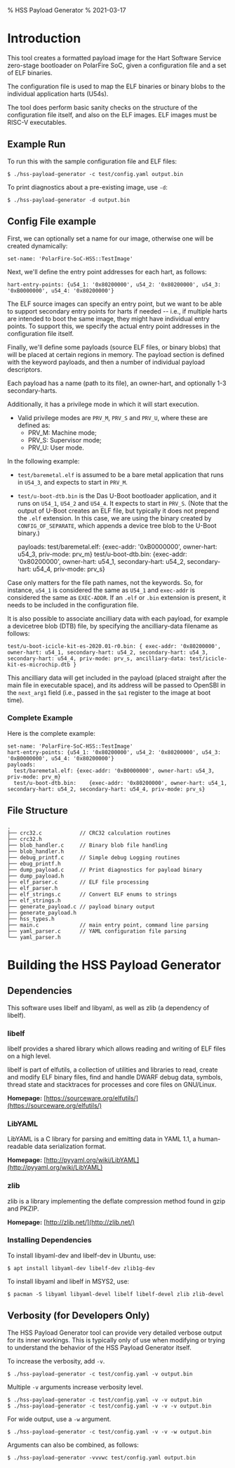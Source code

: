 % HSS Payload Generator
% 2021-03-17

# Introduction 

This tool creates a formatted payload image for the Hart Software Service zero-stage bootloader on PolarFire SoC, given a configuration file and a set of ELF binaries.

The configuration file is used to map the ELF binaries or binary blobs to the individual application harts (U54s).

The tool does perform basic sanity checks on the structure of the configuration file itself, and also on the ELF images.  ELF images must be RISC-V executables.

## Example Run

To run this with the sample configuration file and ELF files:

    $ ./hss-payload-generator -c test/config.yaml output.bin

To print diagnostics about a pre-existing image, use `-d`:

    $ ./hss-payload-generator -d output.bin

## Config File example

First, we can optionally set a name for our image, otherwise one will be created dynamically:

    set-name: 'PolarFire-SoC-HSS::TestImage'

Next, we'll define the entry point addresses for each hart, as follows:

    hart-entry-points: {u54_1: '0x80200000', u54_2: '0x80200000', u54_3: '0xB0000000', u54_4: '0x80200000'}

The ELF source images can specify an entry point, but we want to be able to support secondary entry points for harts if needed -- i.e., if multiple harts are intended to boot the same image, they might have individual entry points. To support this, we specify the actual entry point addresses in the configuration file itself.

Finally, we'll define some payloads (source ELF files, or binary blobs) that will be placed at certain regions in memory.  The payload section is defined with the keyword payloads, and then a number of individual payload descriptors.

Each payload has a name (path to its file), an owner-hart, and optionally 1-3 secondary-harts.

Additionally, it has a privilege mode in which it will start execution.

 * Valid privilege modes are `PRV_M`, `PRV_S` and `PRV_U`, where these are defined as:
     - PRV_M: Machine mode;
     - PRV_S: Supervisor mode;
     - PRV_U: User mode.

In the following example:

 * `test/baremetal.elf` is assumed to be a bare metal application that runs in `U54_3`, and expects to start in `PRV_M`.
 * `test/u-boot-dtb.bin` is the Das U-Boot bootloader application, and it runs on `U54_1`, `U54_2` and `U54_4`.  It expects to start in `PRV_S`.  (Note that the output of U-Boot creates an ELF file, but typically it does not prepend the `.elf` extension. In this case, we are using the binary created by `CONFIG_OF_SEPARATE`, which appends a device tree blob to the U-Boot binary.)
 
    payloads:
      test/baremetal.elf: {exec-addr: '0xB0000000', owner-hart: u54_3, priv-mode: prv_m}
      test/u-boot-dtb.bin:    {exec-addr: '0x80200000', owner-hart: u54_1, secondary-hart: u54_2, secondary-hart: u54_4, priv-mode: prv_s}

Case only matters for the file path names, not the keywords. So, for instance, `u54_1` is considered the same as `U54_1` and `exec-addr` is considered the same as `EXEC-ADDR`. If an `.elf` or `.bin` extension is present, it needs to be included in the configuration file.

It is also possible to associate ancilliary data with each payload, for example a devicetree blob (DTB) file, by specifying the ancilliary-data filename as follows:

    test/u-boot-icicle-kit-es-2020.01-r0.bin: { exec-addr: '0x80200000', owner-hart: u54_1, secondary-hart: u54_2, secondary-hart: u54_3, secondary-hart: u54_4, priv-mode: prv_s, ancilliary-data: test/icicle-kit-es-microchip.dtb }

This ancilliary data will get included in the payload (placed straight after the main file in executable space), and its address will be passed to OpenSBI in the ``next_arg1`` field (i.e., passed in the `$a1` register to the image at boot time).

### Complete Example

Here is the complete example:

    set-name: 'PolarFire-SoC-HSS::TestImage'
    hart-entry-points: {u54_1: '0x80200000', u54_2: '0x80200000', u54_3: '0xB0000000', u54_4: '0x80200000'}
    payloads:
      test/baremetal.elf: {exec-addr: '0xB0000000', owner-hart: u54_3, priv-mode: prv_m}
      test/u-boot-dtb.bin:    {exec-addr: '0x80200000', owner-hart: u54_1, secondary-hart: u54_2, secondary-hart: u54_4, priv-mode: prv_s}

## File Structure

````
.
├── crc32.c            // CRC32 calculation routines
├── crc32.h
├── blob_handler.c     // Binary blob file handling
├── blob_handler.h
├── debug_printf.c     // Simple debug Logging routines
├── ebug_printf.h
├── dump_payload.c     // Print diagnostics for payload binary
├── dump_payload.h
├── elf_parser.c       // ELF file processing
├── elf_parser.h
├── elf_strings.c      // Convert ELF enums to strings
├── elf_strings.h
├── generate_payload.c // payload binary output
├── generate_payload.h
├── hss_types.h
├── main.c             // main entry point, command line parsing
├── yaml_parser.c      // YAML configuration file parsing
└── yaml_parser.h

````

# Building the HSS Payload Generator

## Dependencies

This software uses libelf and libyaml, as well as zlib (a dependency of libelf).

### libelf

libelf provides a shared library which allows reading and writing of ELF files on a high level.

libelf is part of elfutils, a collection of utilities and libraries to read, create and modify ELF binary files, find and handle DWARF debug data, symbols, thread state and stacktraces for processes and core files on GNU/Linux.

**Homepage:** [https://sourceware.org/elfutils/](https://sourceware.org/elfutils/)

### LibYAML

LibYAML is a C library for parsing and emitting data in YAML 1.1, a human-readable data serialization format.

**Homepage:** [http://pyyaml.org/wiki/LibYAML](http://pyyaml.org/wiki/LibYAML)

### zlib

zlib is a library implementing the deflate compression method found in gzip and PKZIP.

**Homepage:** [http://zlib.net/](http://zlib.net/)

### Installing Dependencies

To install libyaml-dev and libelf-dev in Ubuntu, use:

    $ apt install libyaml-dev libelf-dev zlib1g-dev

To install libyaml and libelf in MSYS2, use:

    $ pacman -S libyaml libyaml-devel libelf libelf-devel zlib zlib-devel

## Verbosity (for Developers Only)

The HSS Payload Generator tool can provide very detailed verbose output for its inner workings. This is typically only of use when modifying or trying to understand the behavior of the HSS Payload Generator itself.

To increase the verbosity, add `-v`.

    $ ./hss-payload-generator -c test/config.yaml -v output.bin

Multiple `-v` arguments increase verbosity level.

    $ ./hss-payload-generator -c test/config.yaml -v -v output.bin
    $ ./hss-payload-generator -c test/config.yaml -v -v -v output.bin

For wide output, use a `-w` argument.

    $ ./hss-payload-generator -c test/config.yaml -v -v -w output.bin

Arguments can also be combined, as follows:

    $ ./hss-payload-generator -vvvwc test/config.yaml output.bin
